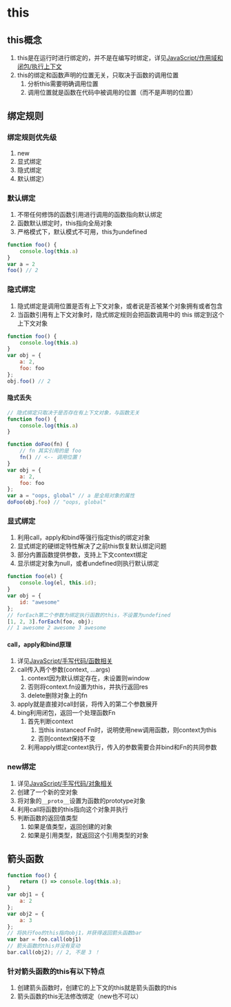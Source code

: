 # this

## this概念

1. this是在运行时进行绑定的，并不是在编写时绑定，详见[JavaScript/作用域和闭包/执行上下文](./04-执行上下文.md)
2. this的绑定和函数声明的位置无关，只取决于函数的调用位置
   1. 分析this需要明确调用位置
   2. 调用位置就是函数在代码中被调用的位置（而不是声明的位置）

## 绑定规则

### 绑定规则优先级

1. new
2. 显式绑定
3. 隐式绑定
4. 默认绑定）

### 默认绑定

1. 不带任何修饰的函数引用进行调用的函数指向默认绑定
2. 函数默认绑定时，this指向全局对象
3. 严格模式下，默认模式不可用，this为undefined

```js
function foo() {
    console.log(this.a)
}
var a = 2
foo() // 2
```

### 隐式绑定

1. 隐式绑定是调用位置是否有上下文对象，或者说是否被某个对象拥有或者包含
2. 当函数引用有上下文对象时，隐式绑定规则会把函数调用中的 this 绑定到这个上下文对象

```js
function foo() {
    console.log(this.a)
}
var obj = {
    a: 2,
    foo: foo
};
obj.foo() // 2
```

#### 隐式丢失

```js
// 隐式绑定只取决于是否存在有上下文对象，与函数无关
function foo() {
    console.log(this.a)
}

function doFoo(fn) {
    // fn 其实引用的是 foo
    fn() // <-- 调用位置！
}
var obj = {
    a: 2,
    foo: foo
};
var a = "oops, global" // a 是全局对象的属性
doFoo(obj.foo) // "oops, global"
```

### 显式绑定

1. 利用call，apply和bind等强行指定this的绑定对象
2. 显式绑定的硬绑定特性解决了之前this恢复默认绑定问题
3. 部分内置函数提供参数，支持上下文context绑定
4. 显示绑定对象为null，或者undefined则执行默认绑定

```js
function foo(el) {
    console.log(el, this.id);
}
var obj = {
    id: "awesome"
};
// forEach第二个参数为绑定执行函数的this，不设置为undefined
[1, 2, 3].forEach(foo, obj);
// 1 awesome 2 awesome 3 awesome
```

#### call，apply和bind原理

1. 详见[JavaScript/手写代码/函数相关](../08-代码手写/03-函数相关.md)
2. call传入两个参数(context, ...args)
   1. context因为默认绑定存在，未设置则window
   2. 否则将context.fn设置为this，并执行返回res
   3. delete删除对象上的fn
3. apply就是直接对call封装，将传入的第二个参数展开
4. bing利用闭包，返回一个处理函数Fn
   1. 首先判断context
      1. 当this instanceof Fn时，说明使用new调用函数，则context为this
      2. 否则context保持不变
   2. 利用apply绑定context执行，传入的参数需要合并bind和Fn的共同参数

### new绑定

1. 详见[JavaScript/手写代码/对象相关](../08-代码手写/01-对象相关.md)
2. 创建了一个新的空对象
3. 将对象的`__proto__`设置为函数的prototype对象
4. 利用call将函数的this指向这个对象并执行
5. 判断函数的返回值类型
   1. 如果是值类型，返回创建的对象
   2. 如果是引用类型，就返回这个引用类型的对象

## 箭头函数

```js
function foo() {
    return () => console.log(this.a);
}
var obj1 = {
    a: 2
};
var obj2 = {
    a: 3
};
// 将执行foo的this指向obj1，并获得返回箭头函数bar
var bar = foo.call(obj1)
// 箭头函数的this并没有变动
bar.call(obj2); // 2, 不是 3 ！
```

### 针对箭头函数的this有以下特点

1. 创建箭头函数时，创建它的上下文的this就是箭头函数的this
2. 箭头函数的this无法修改绑定（new也不可以）

